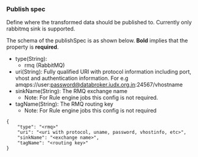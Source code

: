 ### Publish spec
Define where the transformed data should be published to.
Currently only rabbitmq sink is supported.


The schema of the publishSpec is as shown below. **Bold** implies that the property is **required**.  

- type(String): 
  - rmq (RabbitMQ)
- uri(String): Fully qualified URI with protocol information including port, vhost and authentication information. For e.g amqps://user:password@databroker.iudx.org.in:24567/vhostname
- sinkName(String): The RMQ exchange name
  - Note: For Rule engine jobs this config is not required.
- tagName(String): The RMQ routing key
  - Note: For Rule engine jobs this config is not required

``` 
{
    "type": "<rmq>"
    "uri": "<uri with protocol, uname, password, vhostinfo, etc>",
    "sinkName": "<exchange name>",
    "tagName": "<routing key>"
}
```
